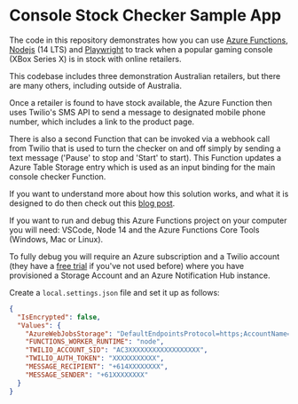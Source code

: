# Console Stock Checker Sample App

The code in this repository demonstrates how you can use [Azure Functions](https://azure.microsoft.com/en-au/services/functions/), [Nodejs](https://nodejs.org/) (14 LTS) and [Playwright](https://playwright.dev/) to track when a popular gaming console (XBox Series X) is in stock with online retailers.

This codebase includes three demonstration Australian retailers, but there are many others, including outside of Australia.

Once a retailer is found to have stock available, the Azure Function then uses Twilio's SMS API to send a message to designated mobile phone number, which includes a link to the product page.

There is also a second Function that can be invoked via a webhook call from Twilio that is used to turn the checker on and off simply by sending a text message ('Pause' to stop and 'Start' to start). This Function updates a Azure Table Storage entry which is used as an input binding for the main console checker Function.

If you want to understand more about how this solution works, and what it is designed to do then check out this [blog post](https://blog.siliconvalve.com/2021/09/22/build-a-serverless-gaming-console-stock-checker-with-playwright-azure-functions-and-twilio/).

If you want to run and debug this Azure Functions project on your computer you will need: VSCode, Node 14 and the Azure Functions Core Tools (Windows, Mac or Linux).

To fully debug you will require an Azure subscription and a Twilio account (they have a [free trial](https://www.twilio.com/try-twilio) if you've not used before) where you have provisioned a Storage Account and an Azure Notification Hub instance.

Create a `local.settings.json` file and set it up as follows:

```json
{
  "IsEncrypted": false,
  "Values": {
    "AzureWebJobsStorage": "DefaultEndpointsProtocol=https;AccountName=YOUR_ACCOUNTAccountKey=YOUR_ACCOUNT_KEY;EndpointSuffix=core.windows.net",
    "FUNCTIONS_WORKER_RUNTIME": "node",
    "TWILIO_ACCOUNT_SID": "AC3XXXXXXXXXXXXXXXXXX",
    "TWILIO_AUTH_TOKEN": "XXXXXXXXXXX",
    "MESSAGE_RECIPIENT": "+614XXXXXXXX",
    "MESSAGE_SENDER": "+61XXXXXXXX"
  }
}
```